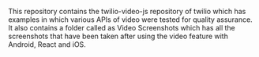This repository contains the twilio-video-js repository of twilio which has examples in which various APIs of video were tested for quality assurance.
It also contains a folder called as Video Screenshots which has all the screenshots that have been taken after using the video feature with Android, React and iOS.
